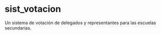 # sist_votacion
Un sistema de votación de delegados y representantes para las escuelas secundarias.
